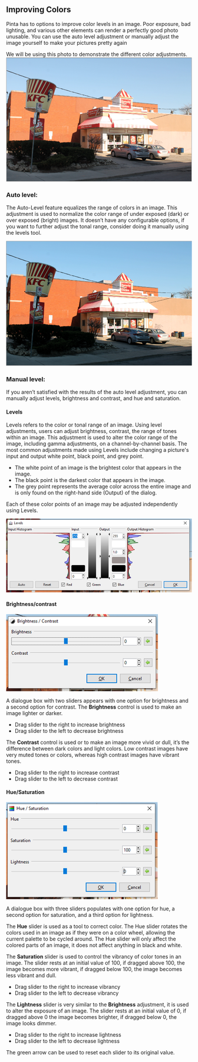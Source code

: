 ## Improving Colors ##

Pinta has to options to improve color levels in an image. Poor exposure, bad lighting, and various other elements can render a perfectly good photo unusable. You can use the auto level adjustment or manually adjust the image yourself to make your pictures pretty again

We will be using this photo to demonstrate the different color adjustments.
![kfcoriginal](img/kfcoriginal.PNG)


### Auto level: ###
The Auto-Level feature equalizes the range of colors in an image. This adjustment is used to normalize the color range of under exposed (dark) or over exposed (bright) images. It doesn’t have any configurable options, if you want to further adjust the tonal range, consider doing it manually using the levels tool. 

![kfcautoadjust](img/kfcautoadjust.PNG)


### Manual level: ###

If you aren’t satisfied with the results of the auto level adjustment, you can manually adjust levels, brightness and contrast, and hue and saturation. 

#### Levels ####

Levels refers to the color or tonal range of an image. Using level adjustments, users can adjust brightness, contrast, the range of tones within an image. 
This adjustment is used to alter the color range of the image, including gamma adjustments, on a channel-by-channel basis.
The most common adjustments made using Levels include changing a picture's input and output white point, black point, and grey point.

* The white point of an image is the brightest color that appears in the image. 
* The black point is the darkest color that appears in the image.
* The grey point represents the average color across the entire image and is only found on the right-hand side (Output) of the dialog.

Each of these color points of an image may be adjusted independently using Levels.


![levelsbox](img/levelsbox.PNG)

#### Brightness/contrast ####

![bcbox](img/bcbox.PNG)

A dialogue box with two sliders appears with one option for brightness and a second option for contrast. 
The **Brightness** control is used to make an image lighter or darker. 

* Drag slider to the right to increase brightness
* Drag slider to the left to decrease brightness


The **Contrast** control is used or to make an image more vivid or dull, it’s the difference between dark colors and light colors. Low contrast images have very muted tones or colors, whereas high contrast images have vibrant tones. 

* Drag slider to the right to increase contrast
* Drag slider to the left to decrease contrast

#### Hue/Saturation ####

![hsbox](img/hsbox.PNG)

A dialogue box with three sliders populates with one option for hue, a second option for saturation, and a third option for lightness.

The **Hue** slider is used as a tool to correct color. The Hue slider rotates the colors used in an image as if they were on a color wheel, allowing the current palette to be cycled around. The Hue slider will only affect the colored parts of an image, it does not affect anything in black and white.


The **Saturation** slider is used to control the vibrancy of color tones in an image. The slider rests at an initial value of 100, if dragged above 100, the image becomes more vibrant, if dragged below 100, the image becomes less vibrant and dull. 

* Drag slider to the right to increase vibrancy
* Drag slider to the left to decrease vibrancy


The **Lightness** slider is very similar to the __Brightness__ adjustment, it is used to alter the exposure of an image. The slider rests at an initial value of 0, if dragged above 0 the image becomes brighter, if dragged below 0, the image looks dimmer.

* Drag slider to the right to increase lightness
* Drag slider to the left to decrease lightness
  
The green arrow can be used to reset each slider to its original value. 
